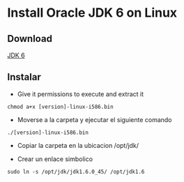 # Install Oracle JDK 6 on Linux

## Download
[JDK 6](https://www.oracle.com/java/technologies/javase-java-archive-javase6-downloads.html)

## Instalar

- Give it permissions to execute and extract it  
```
chmod a+x [version]-linux-i586.bin
```

- Moverse a la carpeta y ejecutar el siguiente comando
```
./[version]-linux-i586.bin
``` 

- Copiar la carpeta en la ubicacion /opt/jdk/

- Crear un enlace simbolico
```
sudo ln -s /opt/jdk/jdk1.6.0_45/ /opt/jdk1.6
```